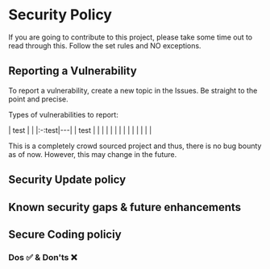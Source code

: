 # Security Policy

If you are going to contribute to this project, please take some time out to read through this. Follow the set rules and NO exceptions. 

## Reporting a Vulnerability

To report a vulnerability, create a new topic in the Issues. Be straight to the point and precise. 

Types of vulnerabilities to report:

|  test |   |
|:-:test|---|
|  test |   |
|   |   |
|   |   |
|   |   |
|   |   |

This is a completely crowd sourced project and thus, there is no bug bounty as of now. However, this may change in the future. 

## Security Update policy

## Known security gaps & future enhancements

## Secure Coding policiy

### Dos :white_check_mark: & Don'ts :x:
